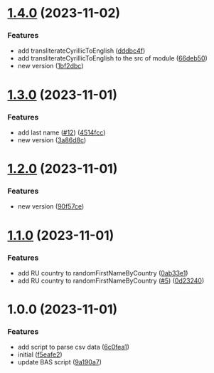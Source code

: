 # [1.4.0](https://github.com/sergerdn/bas-modules-account-profile-maker/compare/v1.3.0...v1.4.0) (2023-11-02)


### Features

* add transliterateCyrillicToEnglish ([dddbc4f](https://github.com/sergerdn/bas-modules-account-profile-maker/commit/dddbc4f7b622211313ebd1587431bbe017ecb3bb))
* add transliterateCyrillicToEnglish to the src of module ([66deb50](https://github.com/sergerdn/bas-modules-account-profile-maker/commit/66deb5082b7107a90952a6892ae49943586c1608))
* new version ([1bf2dbc](https://github.com/sergerdn/bas-modules-account-profile-maker/commit/1bf2dbc8d8a57bb9ca5a47ecade266dcd2ed31fb))

# [1.3.0](https://github.com/sergerdn/bas-modules-account-profile-maker/compare/v1.2.0...v1.3.0) (2023-11-01)


### Features

* add last name ([#12](https://github.com/sergerdn/bas-modules-account-profile-maker/issues/12)) ([4514fcc](https://github.com/sergerdn/bas-modules-account-profile-maker/commit/4514fcc8cef02717871099dacf54fb2e223a526e))
* new version ([3a86d8c](https://github.com/sergerdn/bas-modules-account-profile-maker/commit/3a86d8c857f3ad29d09de75cc0c08c349a1d91b4))

# [1.2.0](https://github.com/sergerdn/bas-modules-account-profile-maker/compare/v1.1.0...v1.2.0) (2023-11-01)


### Features

* new version ([90f57ce](https://github.com/sergerdn/bas-modules-account-profile-maker/commit/90f57ce5a5c17e3491ecfc3fe3a1429f4d547e4e))

# [1.1.0](https://github.com/sergerdn/bas-modules-account-profile-maker/compare/v1.0.0...v1.1.0) (2023-11-01)


### Features

* add RU country to randomFirstNameByCountry ([0ab33e1](https://github.com/sergerdn/bas-modules-account-profile-maker/commit/0ab33e1c1e66dbc1e7c67407571188ea7a2bfaed))
* add RU country to randomFirstNameByCountry ([#5](https://github.com/sergerdn/bas-modules-account-profile-maker/issues/5)) ([0d23240](https://github.com/sergerdn/bas-modules-account-profile-maker/commit/0d23240ffd3ef7e8fa4e5da963bf2fe1b6d76b13))

# 1.0.0 (2023-11-01)


### Features

* add script to parse csv data ([6c0fea1](https://github.com/sergerdn/bas-modules-account-profile-maker/commit/6c0fea1481085eb06f0ab1abdbce190137361da8))
* initial ([f5eafe2](https://github.com/sergerdn/bas-modules-account-profile-maker/commit/f5eafe25ec2154c321e83f4fdfc2381cafbae6a1))
* update BAS script ([9a190a7](https://github.com/sergerdn/bas-modules-account-profile-maker/commit/9a190a74cfc36c3917c6c1b7d977147746f34fe9))
